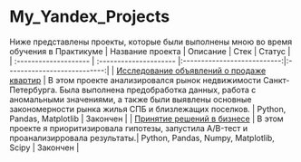 # My_Yandex_Projects
Ниже представлены проекты, которые были выполнены мною во время обучения в Практикуме
| Название проекта | Описание | Стек | Статус | 
| :-------------------- | :--------------------- |:---------------------------:|:---------------------------:|
| [Исследование объявлений о продаже квартир](https://github.com/nefurmuzaika/My_Yandex_Projects/blob/main/SPB_project.ipynb) | В этом проекте анализировался рынок недвижимости Санкт-Петербурга. Была выполнена предобработка данных, работа с аномальными значениями, а также были выявлены основные закономерности рынка жилья СПБ и близлежащих поселков. | Python, Pandas, Matplotlib | Закончен |
| [Принятие решений в бизнесе](https://github.com/nefurmuzaika/My_Yandex_Projects/blob/main/Prinyatie_resheniy.ipynb) | В этом проекте я приоритизировала гипотезы, запустила A/B-тест и проанализирровала результаты.| Python, Pandas, Numpy, Matplotlib, Scipy | Закончен |

